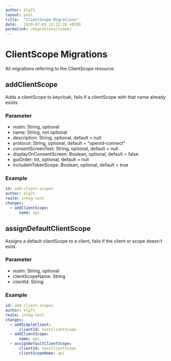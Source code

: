 ```yaml
---
author: klg71
layout: post
title:  "ClientScope Migrations"
date:   2020-07-03 12:22:20 +0200
permalink: /migrations/scope/
---
```

# ClientScope Migrations
All migrations referring to the ClientScope resource.

## addClientScope
Adds a clientScope to keycloak, fails if a clientScope with that name already exists
### Parameter
- realm: String, optional
- name: String, not optional
- description: String, optional, default = null
- protocol: String, optional, default = "openid-connect"
- consentScreenText: String, optional, default = null
- displayOnConsentScreen: Boolean, optional, default = false
- guiOrder: Int, optional, default = null
- includeInTokenScope: Boolean, optional, default = true

### Example
```yaml
id: add-client-scopes
author: klg71
realm: integ-test
changes:
  - addClientScope:
      name: api
```

## assignDefaultClientScope
Assigns a default clientScope to a client, fails if the client or scope doesn't exist.
### Parameter
- realm: String, optional
- clientScopeName: String
- clientId: String

### Example
```yaml
id: add-client-scopes
author: klg71
realm: integ-test
changes:
  - addSimpleClient:
      clientId: testClientScope
  - addClientScope:
      name: api
  - assignDefaultClientScope:
      clientId: testClientScope
      clientScopeName: api
```
